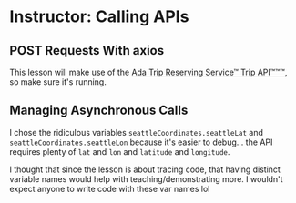 # Instructor: Calling APIs

## POST Requests With axios

This lesson will make use of the [Ada Trip Reserving Service™ Trip API™™™](https://github.com/AdaGold/trip-api), so make sure it's running.

## Managing Asynchronous Calls

I chose the ridiculous variables `seattleCoordinates.seattleLat` and `seattleCoordinates.seattleLon` because it's easier to debug... the API requires plenty of `lat` and `lon` and `latitude` and `longitude`.

I thought that since the lesson is about tracing code, that having distinct variable names would help with teaching/demonstrating more. I wouldn't expect anyone to write code with these var names lol

